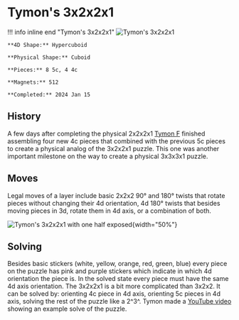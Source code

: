 # Tymon's 3x2x2x1

!!! info inline end "Tymon's 3x2x2x1"
    ![Tymon's 3x2x2x1](/assets/images/3221phys.jpeg)
    

    **4D Shape:** Hypercuboid

    **Physical Shape:** Cuboid

    **Pieces:** 8 5c, 4 4c

    **Magnets:** 512

    **Completed:** 2024 Jan 15

## History

A few days after completing the physical 2x2x2x1 [Tymon F](https://hypercubing.xyz/leaderboards/solvers/tymofro/) finished assembling four new 4c pieces that combined with the previous 5c pieces to create a physical analog of the 3x2x2x1 puzzle. This one was another important milestone on the way to create a physical 3x3x3x1 puzzle.

## Moves

Legal moves of a layer include basic 2x2x2 90° and 180° twists that rotate pieces without changing their 4d orientation, 4d 180° twists that besides moving pieces in 3d, rotate them in 4d axis, or a combination of both.

![Tymon's 3x2x2x1 with one half exposed](/assets/images/3221phys_1.jpeg){width="50%"}

## Solving

Besides basic stickers (white, yellow, orange, red, green, blue) every piece on the puzzle has pink and purple stickers which indicate in which 4d orientation the piece is. In the solved state every piece must have the same 4d axis orientation. The 3x2x2x1 is a bit more complicated than 3x2x2. It can be solved by: orienting 4c piece in 4d axis, orienting 5c pieces in 4d axis, solving the rest of the puzzle like a 2^3^. Tymon made a [YouTube video](https://youtu.be/TytFuKXL_Xg) showing an example solve of the puzzle.
